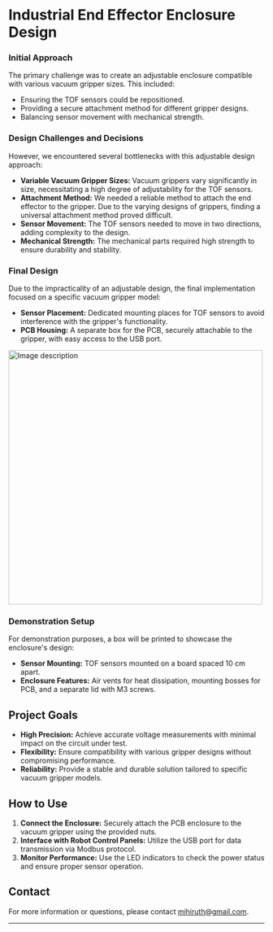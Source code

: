 # Industrial End Effector Enclosure Design

### Initial Approach
The primary challenge was to create an adjustable enclosure compatible with various vacuum gripper sizes. This included:
- Ensuring the TOF sensors could be repositioned.
- Providing a secure attachment method for different gripper designs.
- Balancing sensor movement with mechanical strength.

### Design Challenges and Decisions
However, we encountered several bottlenecks with this adjustable design approach:
- **Variable Vacuum Gripper Sizes:** Vacuum grippers vary significantly in size, necessitating a high degree of adjustability for the TOF sensors.
- **Attachment Method:** We needed a reliable method to attach the end effector to the gripper. Due to the varying designs of grippers, finding a universal attachment method proved difficult.
- **Sensor Movement:** The TOF sensors needed to move in two directions, adding complexity to the design.
- **Mechanical Strength:** The mechanical parts required high strength to ensure durability and stability.


### Final Design
Due to the impracticality of an adjustable design, the final implementation focused on a specific vacuum gripper model:
- **Sensor Placement:** Dedicated mounting places for TOF sensors to avoid interference with the gripper's functionality.
- **PCB Housing:** A separate box for the PCB, securely attachable to the gripper, with easy access to the USB port.
  
<img src="https://github.com/uvinduuu/IndustrialEndEffector/assets/166645514/bb0948a2-cf32-4c44-8a21-6f982888cf97" alt="Image description" width="500" />

### Demonstration Setup
For demonstration purposes, a box will be printed to showcase the enclosure's design:
- **Sensor Mounting:** TOF sensors mounted on a board spaced 10 cm apart.
- **Enclosure Features:** Air vents for heat dissipation, mounting bosses for PCB, and a separate lid with M3 screws.

## Project Goals
- **High Precision:** Achieve accurate voltage measurements with minimal impact on the circuit under test.
- **Flexibility:** Ensure compatibility with various gripper designs without compromising performance.
- **Reliability:** Provide a stable and durable solution tailored to specific vacuum gripper models.

## How to Use
1. **Connect the Enclosure:** Securely attach the PCB enclosure to the vacuum gripper using the provided nuts.
2. **Interface with Robot Control Panels:** Utilize the USB port for data transmission via Modbus protocol.
3. **Monitor Performance:** Use the LED indicators to check the power status and ensure proper sensor operation.


## Contact
For more information or questions, please contact [mihiruth@gmail.com](mailto:mihiruth@gmail.com).

---


